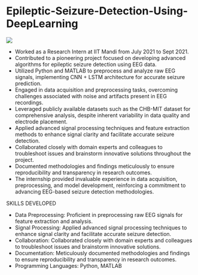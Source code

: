 # Epileptic-Seizure-Detection-Using-DeepLearning

<img src = 'https://github.com/dhwani123s/Images/blob/main/529368_1_En_2_Fig6_HTML.png'>


- Worked as a Research Intern at IIT Mandi from July 2021 to Sept 2021.
- Contributed to a pioneering project focused on developing advanced algorithms for epileptic seizure detection using EEG data.
- Utilized Python and MATLAB to preprocess and analyze raw EEG signals, implementing CNN + LSTM architecture for accurate seizure prediction.
- Engaged in data acquisition and preprocessing tasks, overcoming challenges associated with noise and artifacts present in EEG recordings.
- Leveraged publicly available datasets such as the CHB-MIT dataset for comprehensive analysis, despite inherent variability in data quality and electrode placement.
- Applied advanced signal processing techniques and feature extraction methods to enhance signal clarity and facilitate accurate seizure detection.
- Collaborated closely with domain experts and colleagues to troubleshoot issues and brainstorm innovative solutions throughout the project.
- Documented methodologies and findings meticulously to ensure reproducibility and transparency in research outcomes.
- The internship provided invaluable experience in data acquisition, preprocessing, and model development, reinforcing a commitment to advancing EEG-based seizure detection methodologies.

SKILLS DEVELOPED

  - Data Preprocessing: Proficient in preprocessing raw EEG signals for feature extraction and analysis.
  - Signal Processing: Applied advanced signal processing techniques to enhance signal clarity and facilitate accurate seizure detection.
  - Collaboration: Collaborated closely with domain experts and colleagues to troubleshoot issues and brainstorm innovative solutions.
  - Documentation: Meticulously documented methodologies and findings to ensure reproducibility and transparency in research outcomes.
  - Programming Languages: Python, MATLAB
